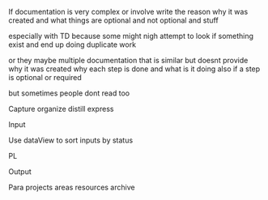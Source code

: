 If documentation is very complex or involve write the reason why it was created and what things are optional and not optional and stuff

especially with TD because some might nigh attempt to look if something exist and end up doing duplicate work 


or they maybe multiple documentation that is  similar but doesnt provide why it was created why each step is done and what is it doing also if a step is optional or required 

but sometimes people dont read too


Capture organize distill express

  
Input  
  
Use dataView to sort inputs by status  
  
  
PL  
  
  
Output  
  
Para projects areas resources archive 





